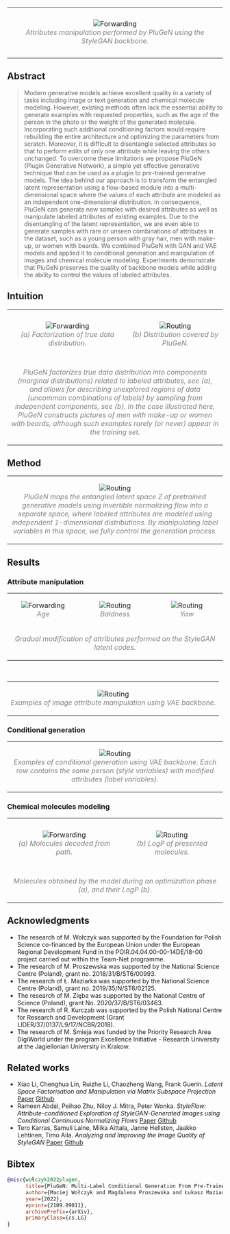 
<table><tr>
<td> 
  <p align="center" style="padding: 10px">
    <img alt="Forwarding" src="assets/img/attributes_change.png">
    <br>
    <em style="color: grey">Attributes manipulation performed by PluGeN using the StyleGAN backbone.</em>
  </p> 
</td>
</tr></table>

## Abstract 

> Modern generative models achieve excellent quality in a variety of tasks including image or text generation and chemical molecule modeling. However, existing methods often lack the essential ability to generate examples with requested properties, such as the age of the person in the photo or the weight of the generated molecule. Incorporating such additional conditioning factors would require rebuilding the entire architecture and optimizing the parameters from scratch. Moreover, it is difficult to disentangle selected attributes so that to perform edits of only one attribute while leaving the others unchanged. To overcome these limitations we propose PluGeN (Plugin Generative Network), a simple yet effective generative technique that can be used as a plugin to pre-trained generative models. The idea behind our approach is to transform the entangled latent representation using a flow-based module into a multi-dimensional space where the values of each attribute are modeled as an independent one-dimensional distribution. In consequence, PluGeN can generate new samples with desired attributes as well as manipulate labeled attributes of existing examples. Due to the disentangling of the latent representation, we are even able to generate samples with rare or unseen combinations of attributes in the dataset, such as a young person with gray hair, men with make-up, or women with beards. We combined PluGeN with GAN and VAE models and applied it to conditional generation and manipulation of images and chemical molecule modeling. Experiments demonstrate that PluGeN preserves the quality of backbone models while adding the ability to control the values of labeled attributes.

## Intuition

<table>
<tr>
<td> 
  <p align="center" style="padding: 10px">
    <img alt="Forwarding" src="assets/img/PluGEN_2D_9_mod3.png">
    <br>
    <em style="color: grey">(a) Factorization of true data distribution.</em>
  </p> 
</td>
<td> 
  <p align="center">
    <img alt="Routing" src="assets/img/PluGEN_2D_8_mod3.png">
    <br>
    <em style="color: grey">(b) Distribution covered by PluGeN.</em>
  </p> 
</td>
</tr>
<tr>  
    <td colspan="2">
    <p align="center">
        <em style="color: grey">PluGeN factorizes true data distribution into components (marginal distributions) related to labeled attributes, see (a), and allows for describing unexplored regions of data (uncommon combinations of labels) by sampling from independent components, see (b). In the case illustrated here, PluGeN constructs pictures of men with make-up or women with beards, although such examples rarely (or never) appear in the training set.</em>
    </p>
    </td>
</tr>
</table>

## Method

<table><tr>
<td> 
  <p align="center">
    <img alt="Routing" src="assets/img/schemat5.png">
    <br>
    <em style="color: grey">PluGeN maps the entangled latent space Z of pretrained generative models using invertible normalizing flow into a separate space, where labeled attributes are modeled using independent 1-dimensional distributions. By manipulating label variables in this space, we fully control the generation process.</em>
  </p> 
</td>
</tr></table>

## Results

### Attribute manipulation 

<table>
<tr>
<td width="33%"> 
  <p align="center">
    <img alt="Forwarding" src="assets/img/age.gif">
    <br>
    <em style="color: grey">Age</em>
  </p> 
</td>
<td width="33%"> 
  <p align="center">
    <img alt="Routing" src="assets/img/baldness.gif">
    <br>
    <em style="color: grey">Baldness</em>
  </p> 
</td>
<td width="33%"> 
  <p align="center">
    <img alt="Routing" src="assets/img/rotate.gif">
    <br>
    <em style="color: grey">Yaw</em>
  </p> 
</td>
</tr>
<tr>  
    <td colspan="3">
    <p align="center">
        <em style="color: grey">Gradual modification of attributes performed on the StyleGAN latent codes. </em>
    </p>
    </td>
</tr>
</table>

<br>

<table><tr>
<td> 
  <p align="center">
    <img alt="Routing" src="assets/img/vae-plugen-manipulation.png">
    <br>
    <em style="color: grey"> Examples of image attribute manipulation using VAE backbone.</em>
  </p> 
</td>
</tr></table>

### Conditional generation

<table><tr>
<td> 
  <p align="center">
    <img alt="Routing" src="assets/img/generation_without_frame.png">
    <br>
    <em style="color: grey"> Examples of conditional generation using VAE backbone. Each row contains the same person (style variables) with modified attributes (label variables).</em>
  </p> 
</td>
</tr></table>

### Chemical molecules modeling

<table>
<tr>
<td> 
  <p align="center" style="padding: 10px">
    <img alt="Forwarding" src="assets/img/traverse_mols_v2.png">
    <br>
    <em style="color: grey">(a) Molecules decoded from path.</em>
  </p> 
</td>
<td> 
  <p align="center">
    <img alt="Routing" src="assets/img/traverse_logP_v2.png">
    <br>
    <em style="color: grey">(b) LogP of presented molecules.</em>
  </p> 
</td>
</tr>
<tr>  
    <td colspan="2">
    <p align="center">
        <em style="color: grey"> Molecules obtained by the model during an optimization phase (a), and their LogP (b).</em>
    </p>
    </td>
</tr>
</table>

## Acknowledgments

  * The research of M. Wołczyk was supported by the Foundation for Polish Science co-financed by the European Union under the European Regional Development Fund in the POIR.04.04.00-00-14DE/18-00 project carried out within the Team-Net programme.
  * The research of M. Proszewska was supported by the National Science Centre (Poland), grant no. 2018/31/B/ST6/00993.
  * The research of Ł. Maziarka was supported by the National Science Centre (Poland), grant no. 2019/35/N/ST6/02125. 
  * The research of M. Zięba was supported by the National Centre of Science (Poland), grant No. 2020/37/B/ST6/03463.
  * The research of R. Kurczab was supported by the Polish National Centre for Research and Development (Grant LIDER/37/0137/L9/17/NCBR/2018).
  * The research of M. Śmieja was funded by the Priority Research Area DigiWorld under the program Excellence Initiative - Research University at the Jagiellonian University in Krakow.
  
## Related works

  * Xiao Li, Chenghua Lin, Ruizhe Li, Chaozheng Wang, Frank Guerin. *Latent Space Factorisation and Manipulation via Matrix Subspace Projection* [Paper](https://arxiv.org/abs/1907.12385v1) [Github](https://github.com/lissomx/MSP)
  * Rameen Abdal, Peihao Zhu, Niloy J. Mitra, Peter Wonka. *StyleFlow: Attribute-conditioned Exploration of StyleGAN-Generated Images using Conditional Continuous Normalizing Flows* [Paper](https://dl.acm.org/doi/10.1145/3447648) [Github](https://rameenabdal.github.io/StyleFlow/)
  * Tero Karras, Samuli Laine, Miika Aittala, Janne Hellsten, Jaakko Lehtinen, Timo Aila. *Analyzing and Improving the Image Quality of StyleGAN* [Paper](https://arxiv.org/abs/1912.04958) [Github](https://github.com/NVlabs/stylegan2)

## Bibtex
```bibtex
@misc{wołczyk2022plugen,
      title={PluGeN: Multi-Label Conditional Generation From Pre-Trained Models}, 
      author={Maciej Wołczyk and Magdalena Proszewska and Łukasz Maziarka and Maciej Zięba and Patryk Wielopolski and Rafał Kurczab and Marek Śmieja},
      year={2022},
      eprint={2109.09011},
      archivePrefix={arXiv},
      primaryClass={cs.LG}
}
```